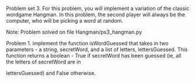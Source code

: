 Problem set 3.
For this problem, you will implement a variation of the classic wordgame Hangman.
In this problem, the second player will always be the computer, who will be picking 
a word at random.

Note: Problem solved on file Hangman/ps3_hangman.py

Problem 1.
implement the function isWordGuessed that takes in two parameters - a string, 
secretWord, and a list of letters, lettersGuessed. This function returns a boolean - 
True if secretWord has been guessed (ie, all the letters of secretWord are in 

lettersGuessed) and False otherwise.